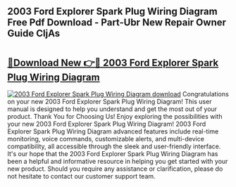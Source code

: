 ## 2003 Ford Explorer Spark Plug Wiring Diagram Free Pdf Download - Part-Ubr New Repair Owner Guide CljAs

# <h2><a href="http://dfrlyd.blite.top/?on=2003+Ford+Explorer+Spark+Plug+Wiring+Diagram">🔗Download New 👉🔴 2003 Ford Explorer Spark Plug Wiring Diagram</a></h2>

[![2003 Ford Explorer Spark Plug Wiring Diagram download](https://i.imgur.com/lujVjoI.png)](http://dfrlyd.blite.top/?on=2003+Ford+Explorer+Spark+Plug+Wiring+Diagram)
Congratulations on your new 2003 Ford Explorer Spark Plug Wiring Diagram! This user manual is designed to help you understand and get the most out of your product. Thank You for Choosing Us! Enjoy exploring the possibilities with your new 2003 Ford Explorer Spark Plug Wiring Diagram! 2003 Ford Explorer Spark Plug Wiring Diagram advanced features include real-time monitoring, voice commands, customizable alerts, and multi-device compatibility, all accessible through the sleek and user-friendly interface. It's our hope that the 2003 Ford Explorer Spark Plug Wiring Diagram has been a helpful and informative resource in helping you get started with your new product. Should you require any assistance or clarification, please do not hesitate to contact our customer support team.
